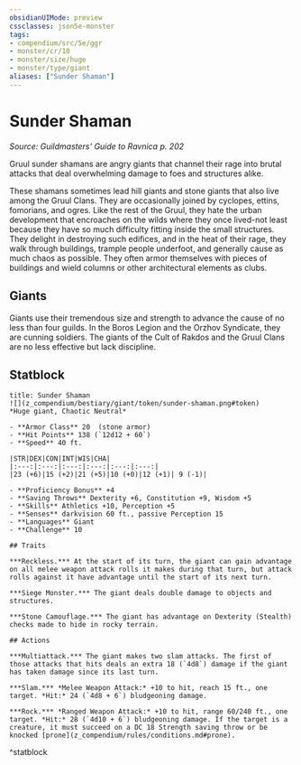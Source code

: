 ```yaml
---
obsidianUIMode: preview
cssclasses: json5e-monster
tags:
- compendium/src/5e/ggr
- monster/cr/10
- monster/size/huge
- monster/type/giant
aliases: ["Sunder Shaman"]
---
```

# Sunder Shaman
*Source: Guildmasters' Guide to Ravnica p. 202*  

Gruul sunder shamans are angry giants that channel their rage into brutal attacks that deal overwhelming damage to foes and structures alike.

These shamans sometimes lead hill giants and stone giants that also live among the Gruul Clans. They are occasionally joined by cyclopes, ettins, fomorians, and ogres. Like the rest of the Gruul, they hate the urban development that encroaches on the wilds where they once lived-not least because they have so much difficulty fitting inside the small structures. They delight in destroying such edifices, and in the heat of their rage, they walk through buildings, trample people underfoot, and generally cause as much chaos as possible. They often armor themselves with pieces of buildings and wield columns or other architectural elements as clubs.

## Giants

Giants use their tremendous size and strength to advance the cause of no less than four guilds. In the Boros Legion and the Orzhov Syndicate, they are cunning soldiers. The giants of the Cult of Rakdos and the Gruul Clans are no less effective but lack discipline.

## Statblock

```ad-statblock
title: Sunder Shaman
![](z_compendium/bestiary/giant/token/sunder-shaman.png#token)
*Huge giant, Chaotic Neutral*

- **Armor Class** 20  (stone armor)
- **Hit Points** 138 (`12d12 + 60`)
- **Speed** 40 ft.

|STR|DEX|CON|INT|WIS|CHA|
|:---:|:---:|:---:|:---:|:---:|:---:|
|23 (+6)|15 (+2)|21 (+5)|10 (+0)|12 (+1)| 9 (-1)|

- **Proficiency Bonus** +4
- **Saving Throws** Dexterity +6, Constitution +9, Wisdom +5
- **Skills** Athletics +10, Perception +5
- **Senses** darkvision 60 ft., passive Perception 15
- **Languages** Giant
- **Challenge** 10

## Traits

***Reckless.*** At the start of its turn, the giant can gain advantage on all melee weapon attack rolls it makes during that turn, but attack rolls against it have advantage until the start of its next turn.

***Siege Monster.*** The giant deals double damage to objects and structures.

***Stone Camouflage.*** The giant has advantage on Dexterity (Stealth) checks made to hide in rocky terrain.

## Actions

***Multiattack.*** The giant makes two slam attacks. The first of those attacks that hits deals an extra 18 (`4d8`) damage if the giant has taken damage since its last turn.

***Slam.*** *Melee Weapon Attack:* +10 to hit, reach 15 ft., one target. *Hit:* 24 (`4d8 + 6`) bludgeoning damage.

***Rock.*** *Ranged Weapon Attack:* +10 to hit, range 60/240 ft., one target. *Hit:* 28 (`4d10 + 6`) bludgeoning damage. If the target is a creature, it must succeed on a DC 18 Strength saving throw or be knocked [prone](z_compendium/rules/conditions.md#prone).
```
^statblock